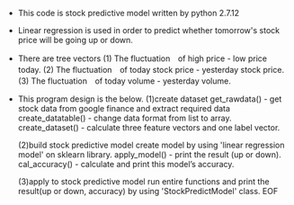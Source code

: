 - This code is stock predictive model written by python 2.7.12

- Linear regression is used in order to predict whether tomorrow's stock price will be going up or down.

- There are tree vectors
  (1) The fluctuation　of high price - low price today.
  (2) The fluctuation　of today stock price - yesterday stock price.
  (3) The fluctuation　of today volume - yesterday volume.
  
- This program design is the below.
  (1)create dataset
     get_rawdata()       - get stock data from google finance and extract required data
     create_datatable()  - change data format from list to array.
     create_dataset()    - calculate three feature vectors and one label vector.
     
  (2)build stock predictive model
     create model by using 'linear regression model' on sklearn library.
     apply_model()       - print the result (up or down).
     cal_accuracy()      - calculate and print this model’s accuracy.
     
  (3)apply to stock predictive model
     run entire functions and print the result(up or down, accuracy) by using 'StockPredictModel' class.
EOF 
